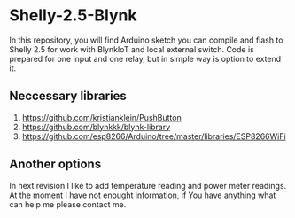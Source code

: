 # Shelly-2.5-Blynk

In this repository, you will find Arduino sketch you can compile and flash to Shelly 2.5 for work with BlynkIoT and local external switch.
Code is prepared for one input and one relay, but in simple way is option to extend it.

## Neccessary libraries
1. https://github.com/kristianklein/PushButton
2. https://github.com/blynkkk/blynk-library
3. https://github.com/esp8266/Arduino/tree/master/libraries/ESP8266WiFi

## Another options
In next revision I like to add temperature reading and power meter readings.
At the moment I have not enought information, if You have anything what can help me please contact me.
